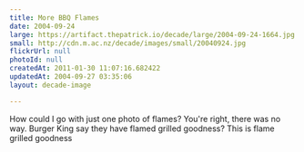 ```yaml
---
title: More BBQ Flames
date: 2004-09-24
large: https://artifact.thepatrick.io/decade/large/2004-09-24-1664.jpg
small: http://cdn.m.ac.nz/decade/images/small/20040924.jpg
flickrUrl: null
photoId: null
createdAt: 2011-01-30 11:07:16.682422
updatedAt: 2004-09-27 03:35:06
layout: decade-image

---
```

How could I go with just one photo of flames? You're right, there was no way. Burger King say they have flamed grilled goodness? This is flame grilled goodness
